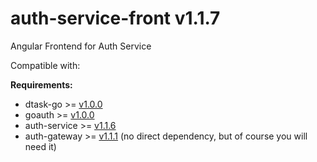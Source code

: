 # auth-service-front v1.1.7

Angular Frontend for Auth Service 

Compatible with:

**Requirements:**

- dtask-go >= [v1.0.0](https://github.com/CurtisNewbie/dtask-go/tree/v1.0)
- goauth >= [v1.0.0](https://github.com/CurtisNewbie/goauth/tree/v1.0.0)
- auth-service >= [v1.1.6](https://github.com/CurtisNewbie/auth-service/tree/v1.1.6)
- auth-gateway >= [v1.1.1](https://github.com/CurtisNewbie/auth-gateway/tree/v1.1.1) (no direct dependency, but of course you will need it)
